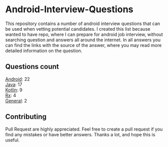 # Android-Interview-Questions

This repository contains a number of android interview questions that can be used when vetting potential candidates. I created this list because wanted to have repo, where I can prepare for android job interview, without searching question and answers all around the internet. In all answers you can find the links with the source of the answer, where you may read more detailed information on the question.

## Questions count

[Android](https://github.com/Kirchhoff-/Android-Interview-Questions/tree/master/Android): 22  
[Java](https://github.com/Kirchhoff-/Android-Interview-Questions/tree/master/Java): 17  
[Kotlin](https://github.com/Kirchhoff-/Android-Interview-Questions/tree/master/Kotlin): 9  
[Rx](https://github.com/Kirchhoff-/Android-Interview-Questions/tree/master/Rx): 4  
[General](https://github.com/Kirchhoff-/Android-Interview-Questions/tree/master/General): 2


## Contributing
Pull Request are highly appreciated. Feel free to create a pull request if you find any mistakes or have better answers. Thanks a lot, and hope this is useful.
